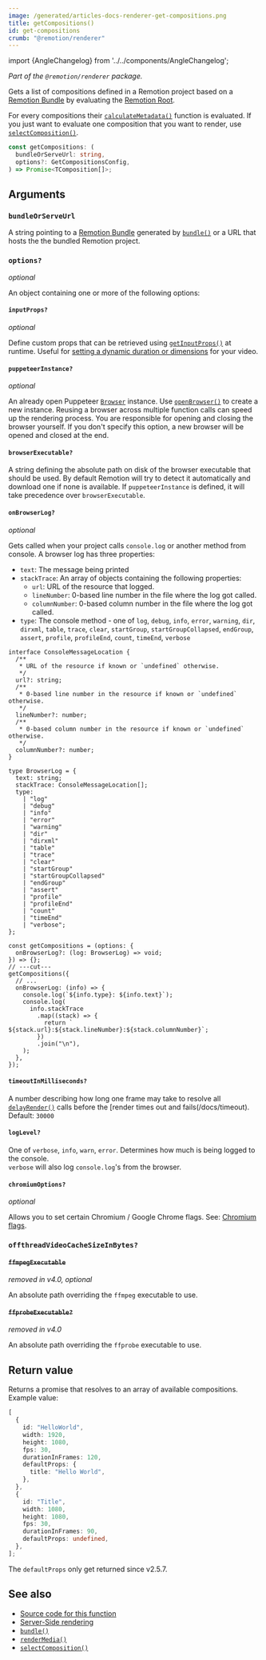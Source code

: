```yaml
---
image: /generated/articles-docs-renderer-get-compositions.png
title: getCompositions()
id: get-compositions
crumb: "@remotion/renderer"
---
```


import {AngleChangelog} from '../../components/AngleChangelog';

_Part of the `@remotion/renderer` package._

Gets a list of compositions defined in a Remotion project based on a [Remotion Bundle](/docs/terminology#bundle) by evaluating the [Remotion Root](/docs/terminology#remotion-root).

For every compositions their [`calculateMetadata()`](/docs/composition#calculatemetadata) function is evaluated. If you just want to evaluate one composition that you want to render, use [`selectComposition()`](/docs/renderer/select-composition).

```ts
const getCompositions: (
  bundleOrServeUrl: string,
  options?: GetCompositionsConfig,
) => Promise<TComposition[]>;
```

## Arguments

### `bundleOrServeUrl`

A string pointing to a [Remotion Bundle](/docs/terminology#bundle) generated by [`bundle()`](/docs/bundle) or a URL that hosts the the bundled Remotion project.

### `options?`

_optional_

An object containing one or more of the following options:

#### `inputProps?`

_optional_

Define custom props that can be retrieved using [`getInputProps()`](/docs/get-input-props) at runtime. Useful for [setting a dynamic duration or dimensions](/docs/dynamic-metadata) for your video.

#### `puppeteerInstance?`<AvailableFrom v="3.0.0" />

_optional_

An already open Puppeteer [`Browser`](/docs/renderer/open-browser) instance. Use [`openBrowser()`](/docs/renderer/open-browser) to create a new instance. Reusing a browser across multiple function calls can speed up the rendering process. You are responsible for opening and closing the browser yourself. If you don't specify this option, a new browser will be opened and closed at the end.

#### `browserExecutable?`<AvailableFrom v="2.3.1" />

A string defining the absolute path on disk of the browser executable that should be used. By default Remotion will try to detect it automatically and download one if none is available. If `puppeteerInstance` is defined, it will take precedence over `browserExecutable`.

#### `onBrowserLog?`<AvailableFrom v="3.0.0" />

_optional_

Gets called when your project calls `console.log` or another method from console. A browser log has three properties:

- `text`: The message being printed
- `stackTrace`: An array of objects containing the following properties:
  - `url`: URL of the resource that logged.
  - `lineNumber`: 0-based line number in the file where the log got called.
  - `columnNumber`: 0-based column number in the file where the log got called.
- `type`: The console method - one of `log`, `debug`, `info`, `error`, `warning`, `dir`, `dirxml`, `table`, `trace`, `clear`, `startGroup`, `startGroupCollapsed`, `endGroup`, `assert`, `profile`, `profileEnd`, `count`, `timeEnd`, `verbose`

```tsx twoslash
interface ConsoleMessageLocation {
  /**
   * URL of the resource if known or `undefined` otherwise.
   */
  url?: string;
  /**
   * 0-based line number in the resource if known or `undefined` otherwise.
   */
  lineNumber?: number;
  /**
   * 0-based column number in the resource if known or `undefined` otherwise.
   */
  columnNumber?: number;
}

type BrowserLog = {
  text: string;
  stackTrace: ConsoleMessageLocation[];
  type:
    | "log"
    | "debug"
    | "info"
    | "error"
    | "warning"
    | "dir"
    | "dirxml"
    | "table"
    | "trace"
    | "clear"
    | "startGroup"
    | "startGroupCollapsed"
    | "endGroup"
    | "assert"
    | "profile"
    | "profileEnd"
    | "count"
    | "timeEnd"
    | "verbose";
};

const getCompositions = (options: {
  onBrowserLog?: (log: BrowserLog) => void;
}) => {};
// ---cut---
getCompositions({
  // ...
  onBrowserLog: (info) => {
    console.log(`${info.type}: ${info.text}`);
    console.log(
      info.stackTrace
        .map((stack) => {
          return `  ${stack.url}:${stack.lineNumber}:${stack.columnNumber}`;
        })
        .join("\n"),
    );
  },
});
```

#### `timeoutInMilliseconds?`<AvailableFrom v="2.6.3" />

A number describing how long one frame may take to resolve all [`delayRender()`](/docs/delay-render) calls before the [render times out and fails(/docs/timeout). Default: `30000`

#### `logLevel?`<AvailableFrom v="4.0.0"/>

One of `verbose`, `info`, `warn`, `error`. Determines how much is being logged to the console.  
`verbose` will also log `console.log`'s from the browser.

#### `chromiumOptions?`<AvailableFrom v="2.6.5" />

_optional_

Allows you to set certain Chromium / Google Chrome flags. See: [Chromium flags](/docs/chromium-flags).

### `offthreadVideoCacheSizeInBytes?`<AvailableFrom v="4.0.23"/>

<Options id="offthreadvideo-cache-size-in-bytes" />

#### ~~`ffmpegExecutable`~~

_removed in v4.0, optional_

An absolute path overriding the `ffmpeg` executable to use.

#### ~~`ffprobeExecutable?`~~ <AvailableFrom v="3.0.17" />

_removed in v4.0_

An absolute path overriding the `ffprobe` executable to use.

## Return value

Returns a promise that resolves to an array of available compositions. Example value:

```ts twoslash
[
  {
    id: "HelloWorld",
    width: 1920,
    height: 1080,
    fps: 30,
    durationInFrames: 120,
    defaultProps: {
      title: "Hello World",
    },
  },
  {
    id: "Title",
    width: 1080,
    height: 1080,
    fps: 30,
    durationInFrames: 90,
    defaultProps: undefined,
  },
];
```

The `defaultProps` only get returned since v2.5.7.

## See also

- [Source code for this function](https://github.com/remotion-dev/remotion/blob/main/packages/renderer/src/get-compositions.ts)
- [Server-Side rendering](/docs/ssr)
- [`bundle()`](/docs/bundle)
- [`renderMedia()`](/docs/renderer/render-media)
- [`selectComposition()`](/docs/renderer/select-composition)
